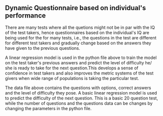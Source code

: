 ## Dynamic Questionnaire based on individual's performance
There are many tests where all the quetions might not be in par with the IQ of the test takers, hence questionnaires based on the individual's IQ are being used for the for many tests, i.e., the questions in the test are different for different test takers and gradually change based on the answers they have given to the previous questions.

A linear regression model is used in the python file above to train the model on the test taker's previous answers and predict the level of difficulty he/ she is ready to take for the next question.This develops a sense of confidence in test takers and also improves the metric systems of the test givers when wide range of populations is taking the particular test.

The data file above contains the questions with options, correct answers and the level of difficulty they pose. A basic linear regression model is used to predict the difficulty of the next question. This is a basic 20 question test, while the number of questions and the questions data can be changes by changing the parameters in the python file.
